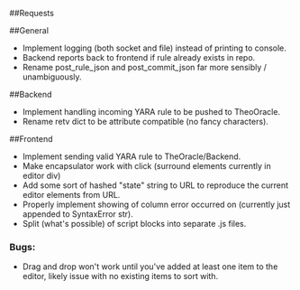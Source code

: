 ##Requests

##General
*  Implement logging (both socket and file) instead of printing to console.
*  Backend reports back to frontend if rule already exists in repo.
*  Rename post_rule_json and post_commit_json far more sensibly / unambiguously.

##Backend
* Implement handling incoming YARA rule to be pushed to TheoOracle.
* Rename retv dict to be attribute compatible (no fancy characters).

##Frontend
* Implement sending valid YARA rule to TheOracle/Backend.
* Make encapsulator work with click (surround elements currently in editor div)
* Add some sort of hashed "state" string to URL to reproduce the current editor elements from URL.
* Properly implement showing of column error occurred on (currently just appended to SyntaxError str).
* Split (what's possible) of script blocks into separate .js files.

### Bugs:
* Drag and drop won't work until you've added at least one item to the editor, 
  likely issue with no existing items to sort with.